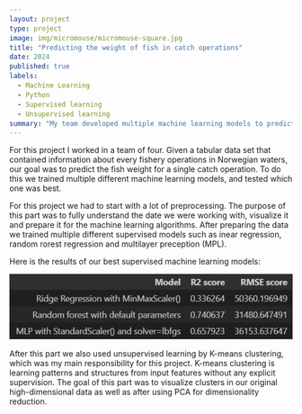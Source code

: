 ```yaml
---
layout: project
type: project
image: img/micromouse/micromouse-square.jpg
title: "Predicting the weight of fish in catch operations"
date: 2024
published: true
labels:
  - Machine Learning
  - Python
  - Supervised learning
  - Unsupervised learning
summary: "My team developed multiple machine learning models to predict the weight of fish in a single catch operation for our INFO284 Machine Learning course at the University of Bergen."
---
```



For this project I worked in a team of four. Given a tabular data set that contained information about every fishery operations in Norwegian waters, our goal was to predict the fish weight for a single catch operation. To do this we trained multiple different machine learning models, and tested which one was best. 

For this project we had to start with a lot of preprocessing. The purpose of this part was to fully understand the date we were working with, visualize it and prepare it for the machine learning algorithms. After preparing the data we trained multiple different supervised models such as inear regression, random rorest regression and multilayer preception (MPL). 

Here is the results of our best supervised machine learning models:

<p align="left">
  <img src="../img/fish.png" width="600">
</p>

After this part we also used unsupervised learning by K-means clustering, which was my main responsibility for this project. K-means clustering is learning patterns and structures from input features without any explicit supervision. The goal of this part was to visualize clusters in our original high-dimensional data as well as after using PCA for dimensionality reduction.


